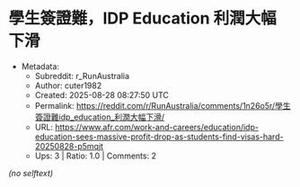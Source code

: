 # 學生簽證難，IDP Education 利潤大幅下滑

- Metadata:
  - Subreddit: r_RunAustralia
  - Author: cuter1982
  - Created: 2025-08-28 08:27:50 UTC
  - Permalink: https://reddit.com/r/RunAustralia/comments/1n26o5r/學生簽證難idp_education_利潤大幅下滑/
  - URL: https://www.afr.com/work-and-careers/education/idp-education-sees-massive-profit-drop-as-students-find-visas-hard-20250828-p5mqjt
  - Ups: 3 | Ratio: 1.0 | Comments: 2

_(no selftext)_

